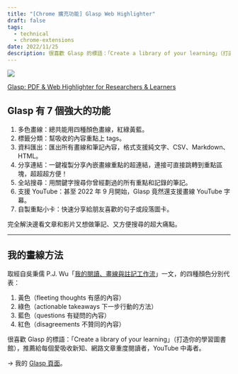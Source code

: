 ```yaml
---
title: "[Chrome 擴充功能] Glasp Web Highlighter"
draft: false
tags:
  - technical
  - chrome-extensions
date: 2022/11/25
description: 很喜歡 Glasp 的標語：「Create a library of your learning」（打造你的學習圖書館），推薦給每個愛吸收新知、網路文章重度閱讀者，YouTube 中毒者。
---
```

![](https://glasp.co/_next/image?url=%2Fimages%2Ficons%2Ffeature_highlight.webp&w=640&q=75)

[Glasp: PDF & Web Highlighter for Researchers & Learners](https://glasp.co/)

## Glasp 有 7 個強大的功能

1. 多色畫線：總共能用四種顏色畫線，紅綠黃藍。
2. 標籤分類：幫吸收的內容重點上 tags。
3. 資料匯出：匯出所有畫線和筆記內容，格式支援純文字、CSV、Markdown、HTML。
4. 分享連結：一鍵複製分享內嵌畫線重點的超連結，連接可直接跳轉到重點區塊，超超超方便！
5. 全站搜尋：用關鍵字搜尋你曾經劃過的所有重點和記錄的筆記。
6. 支援 YouTube：甚至 2022 年 9 月開始，Glasp 竟然還支援畫線 YouTube 字幕。
7. 自製重點小卡：快速分享給朋友喜歡的句子或段落圖卡。

完全解決邊看文章和影片又想做筆記、又方便搜尋的超大痛點。

---
## 我的畫線方法

取經自吳秉儒 P.J. Wu「[我的閱讀、畫線與註記工作流](https://notes.pinchlime.com/notes/workflows/my-highlighting-and-annotating-workflow/)」一文，的四種顏色分別代表：

1. 黃色（fleeting thoughts 有感的內容）
2. 綠色（actionable takeaways 下一步行動的方法）
3. 藍色（questions 有疑問的內容）
4. 紅色（disagreements 不贊同的內容）

很喜歡 Glasp 的標語：「Create a library of your learning」（打造你的學習圖書館），推薦給每個愛吸收新知、網路文章重度閱讀者，YouTube 中毒者。

→ 我的 [Glasp 頁面](https://glasp.co/hann)。